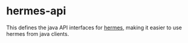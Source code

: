 # hermes-api

This defines the java API interfaces for [hermes](https://github.com/wardle/hermes), making
it easier to use hermes from java clients. 

